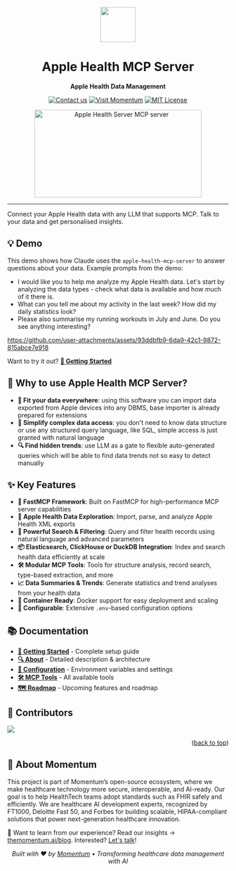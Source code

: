 <a name="readme-top"></a>

<div align="center">
  <img src="https://cdn.prod.website-files.com/66a1237564b8afdc9767dd3d/66df7b326efdddf8c1af9dbb_Momentum%20Logo.svg" height="80">
  <h1>Apple Health MCP Server</h1>
  <p><strong>Apple Health Data Management</strong></p>

  [![Contact us](https://img.shields.io/badge/Contact%20us-AFF476.svg?style=for-the-badge&logo=mail&logoColor=black)](mailto:hello@themomentum.ai?subject=Apple%20Health%20MCP%20Server%20Inquiry)
  [![Visit Momentum](https://img.shields.io/badge/Visit%20Momentum-1f6ff9.svg?style=for-the-badge&logo=safari&logoColor=white)](https://themomentum.ai)
  [![MIT License](https://img.shields.io/badge/License-MIT-636f5a.svg?style=for-the-badge&logo=opensourceinitiative&logoColor=white)](LICENSE)

  <a href="https://glama.ai/mcp/servers/@the-momentum/apple-health-mcp-server">
    <img width="380" height="200" src="https://glama.ai/mcp/servers/@the-momentum/apple-health-mcp-server/badge" alt="Apple Health Server MCP server" />
  </a>
</div>

---
Connect your Apple Health data with any LLM that supports MCP. Talk to your data and get personalised insights.

## 💡 Demo

This demo shows how Claude uses the `apple-health-mcp-server` to answer questions about your data. Example prompts from the demo:
- I would like you to help me analyze my Apple Health data. Let's start by analyzing the data types - check what data is available and how much of it there is.
- What can you tell me about my activity in the last week? How did my daily statistics look?
- Please also summarise my running workouts in July and June. Do you see anything interesting?

https://github.com/user-attachments/assets/93ddbfb9-6da9-42c1-9872-815abce7e918


Want to try it out? **[🚀 Getting Started](docs/getting-started.md)**

## 🌟 Why to use Apple Health MCP Server?

 - **🧩 Fit your data everywhere**: using this software you can import data exported from Apple devices into any DBMS, base importer is already prepared for extensions
 - **🎯 Simplify complex data access**: you don't need to know data structure or use any structured query language, like SQL, simple access is just granted with natural language
 - **🔍︎ Find hidden trends**: use LLM as a gate to flexible auto-generated queries which will be able to find data trends not so easy to detect manually

## ✨ Key Features

- **🚀 FastMCP Framework**: Built on FastMCP for high-performance MCP server capabilities
- **🍏 Apple Health Data Exploration**: Import, parse, and analyze Apple Health XML exports
- **🔎 Powerful Search & Filtering**: Query and filter health records using natural language and advanced parameters
- **📦 Elasticsearch, ClickHouse or DuckDB Integration**: Index and search health data efficiently at scale
- **🛠️ Modular MCP Tools**: Tools for structure analysis, record search, type-based extraction, and more
- **📈 Data Summaries & Trends**: Generate statistics and trend analyses from your health data
- **🐳 Container Ready**: Docker support for easy deployment and scaling
- **🔧 Configurable**: Extensive ```.env```-based configuration options

## 📚 Documentation

- **[🚀 Getting Started](docs/getting-started.md)** - Complete setup guide
- **[🔍 About](docs/about.md)** - Detailed description & architecture
- **[🔧 Configuration](docs/configuration.md)** - Environment variables and settings
- **[🛠️ MCP Tools](docs/mcp-tools.md)** - All available tools
- **[🗺️ Roadmap](docs/roadmap.md)** - Upcoming features and roadmap

## 👥 Contributors

<a href="https://github.com/the-momentum/apple-health-mcp-server/graphs/contributors">
  <img src="https://contrib.rocks/image?repo=the-momentum/apple-health-mcp-server" />
</a>

<p align="right">(<a href="#readme-top">back to top</a>)</p>

## 💼 About Momentum
This project is part of Momentum’s open-source ecosystem, where we make healthcare technology more secure, interoperable, and AI-ready. Our goal is to help HealthTech teams adopt standards such as FHIR safely and efficiently. We are healthcare AI development experts, recognized by FT1000, Deloitte Fast 50, and Forbes for building scalable, HIPAA-compliant solutions that power next-generation healthcare innovation.

📖 Want to learn from our experience? Read our insights → <a href="https://www.themomentum.ai/blog">themomentum.ai/blog</a>. 
Interested? <a href="http://themomentum.ai/lets-talk">Let's talk</a>!

<div align="center">
  <p><em>Built with ❤️ by <a href="https://themomentum.ai">Momentum</a> • Transforming healthcare data management with AI</em></p>
</div>
